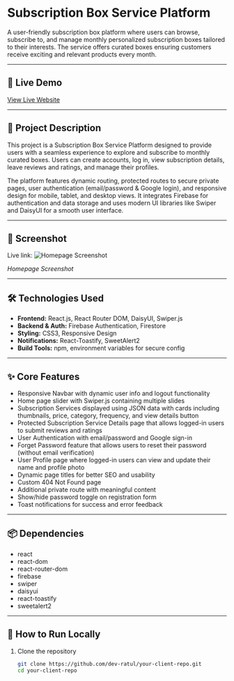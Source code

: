 # Subscription Box Service Platform

A user-friendly subscription box platform where users can browse, subscribe to, and manage monthly personalized subscription boxes tailored to their interests. The service offers curated boxes ensuring customers receive exciting and relevant products every month.

---

## 🚀 Live Demo

[View Live Website](https://animated-cajeta-b1f59c.netlify.app/)  


---

## 📝 Project Description

This project is a Subscription Box Service Platform designed to provide users with a seamless experience to explore and subscribe to monthly curated boxes. Users can create accounts, log in, view subscription details, leave reviews and ratings, and manage their profiles.

The platform features dynamic routing, protected routes to secure private pages, user authentication (email/password & Google login), and responsive design for mobile, tablet, and desktop views. It integrates Firebase for authentication and data storage and uses modern UI libraries like Swiper and DaisyUI for a smooth user interface.

---

## 📸 Screenshot

Live link: ![Homepage Screenshot](https://i.ibb.co/270ThWn3/Screenshot-152.png)

*Homepage Screenshot*



---

## 🛠 Technologies Used

- **Frontend:** React.js, React Router DOM, DaisyUI, Swiper.js  
- **Backend & Auth:** Firebase Authentication, Firestore  
- **Styling:** CSS3, Responsive Design  
- **Notifications:** React-Toastify, SweetAlert2  
- **Build Tools:** npm, environment variables for secure config  

---

## ✨ Core Features

- Responsive Navbar with dynamic user info and logout functionality  
- Home page slider with Swiper.js containing multiple slides  
- Subscription Services displayed using JSON data with cards including thumbnails, price, category, frequency, and view details button  
- Protected Subscription Service Details page that allows logged-in users to submit reviews and ratings  
- User Authentication with email/password and Google sign-in  
- Forget Password feature that allows users to reset their password (without email verification)  
- User Profile page where logged-in users can view and update their name and profile photo  
- Dynamic page titles for better SEO and usability  
- Custom 404 Not Found page  
- Additional private route with meaningful content  
- Show/hide password toggle on registration form  
- Toast notifications for success and error feedback  

---

## 📦 Dependencies

- react  
- react-dom  
- react-router-dom  
- firebase  
- swiper  
- daisyui  
- react-toastify  
- sweetalert2  

---

## 🚀 How to Run Locally

1. Clone the repository  
   ```bash
   git clone https://github.com/dev-ratul/your-client-repo.git
   cd your-client-repo
